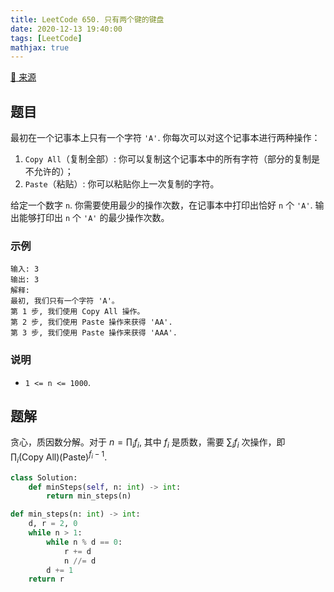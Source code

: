 ```yaml
---
title: LeetCode 650. 只有两个键的键盘
date: 2020-12-13 19:40:00
tags: [LeetCode]
mathjax: true
---
```


[:link: 来源](https://leetcode-cn.com/problems/2-keys-keyboard/)

## 题目

最初在一个记事本上只有一个字符 `'A'`. 你每次可以对这个记事本进行两种操作：

1. `Copy All`（复制全部）: 你可以复制这个记事本中的所有字符（部分的复制是不允许的）；
2. `Paste`（粘贴）: 你可以粘贴你上一次复制的字符。

给定一个数字 `n`. 你需要使用最少的操作次数，在记事本中打印出恰好 `n` 个 `'A'`. 输出能够打印出 `n` 个 `'A'` 的最少操作次数。

### 示例

```raw
输入: 3
输出: 3
解释:
最初, 我们只有一个字符 'A'。
第 1 步, 我们使用 Copy All 操作。
第 2 步, 我们使用 Paste 操作来获得 'AA'.
第 3 步, 我们使用 Paste 操作来获得 'AAA'.
```

### 说明

- `1 <= n <= 1000`.

<!-- more -->

## 题解

贪心，质因数分解。对于 $n=\prod_i f_i$, 其中 $f_i$ 是质数，需要 $\sum_i f_i$ 次操作，即 $\prod_i (\mathrm{Copy\ All})(\mathrm{Paste})^{f_i-1}$.

```python
class Solution:
    def minSteps(self, n: int) -> int:
        return min_steps(n)

def min_steps(n: int) -> int:
    d, r = 2, 0
    while n > 1:
        while n % d == 0:
            r += d
            n //= d
        d += 1
    return r
```
